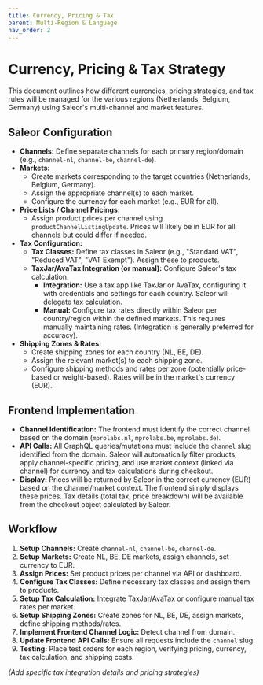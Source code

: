 ```yaml
---
title: Currency, Pricing & Tax
parent: Multi-Region & Language
nav_order: 2
---
```


# Currency, Pricing & Tax Strategy

This document outlines how different currencies, pricing strategies, and tax rules will be managed for the various regions (Netherlands, Belgium, Germany) using Saleor's multi-channel and market features.

## Saleor Configuration

*   **Channels:** Define separate channels for each primary region/domain (e.g., `channel-nl`, `channel-be`, `channel-de`).
*   **Markets:**
    *   Create markets corresponding to the target countries (Netherlands, Belgium, Germany).
    *   Assign the appropriate channel(s) to each market.
    *   Configure the currency for each market (e.g., EUR for all).
*   **Price Lists / Channel Pricings:**
    *   Assign product prices per channel using `productChannelListingUpdate`. Prices will likely be in EUR for all channels but could differ if needed.
*   **Tax Configuration:**
    *   **Tax Classes:** Define tax classes in Saleor (e.g., "Standard VAT", "Reduced VAT", "VAT Exempt"). Assign these to products.
    *   **TaxJar/AvaTax Integration (or manual):** Configure Saleor's tax calculation.
        *   **Integration:** Use a tax app like TaxJar or AvaTax, configuring it with credentials and settings for each country. Saleor will delegate tax calculation.
        *   **Manual:** Configure tax rates directly within Saleor per country/region within the defined markets. This requires manually maintaining rates. (Integration is generally preferred for accuracy).
*   **Shipping Zones & Rates:**
    *   Create shipping zones for each country (NL, BE, DE).
    *   Assign the relevant market(s) to each shipping zone.
    *   Configure shipping methods and rates per zone (potentially price-based or weight-based). Rates will be in the market's currency (EUR).

## Frontend Implementation

*   **Channel Identification:** The frontend must identify the correct channel based on the domain (`mprolabs.nl`, `mprolabs.be`, `mprolabs.de`).
*   **API Calls:** All GraphQL queries/mutations must include the `channel` slug identified from the domain. Saleor will automatically filter products, apply channel-specific pricing, and use market context (linked via channel) for currency and tax calculations during checkout.
*   **Display:** Prices will be returned by Saleor in the correct currency (EUR) based on the channel/market context. The frontend simply displays these prices. Tax details (total tax, price breakdown) will be available from the checkout object calculated by Saleor.

## Workflow

1.  **Setup Channels:** Create `channel-nl`, `channel-be`, `channel-de`.
2.  **Setup Markets:** Create NL, BE, DE markets, assign channels, set currency to EUR.
3.  **Assign Prices:** Set product prices per channel via API or dashboard.
4.  **Configure Tax Classes:** Define necessary tax classes and assign them to products.
5.  **Setup Tax Calculation:** Integrate TaxJar/AvaTax or configure manual tax rates per market.
6.  **Setup Shipping Zones:** Create zones for NL, BE, DE, assign markets, define shipping methods/rates.
7.  **Implement Frontend Channel Logic:** Detect channel from domain.
8.  **Update Frontend API Calls:** Ensure all requests include the `channel` slug.
9.  **Testing:** Place test orders for each region, verifying pricing, currency, tax calculation, and shipping costs.

*(Add specific tax integration details and pricing strategies)* 